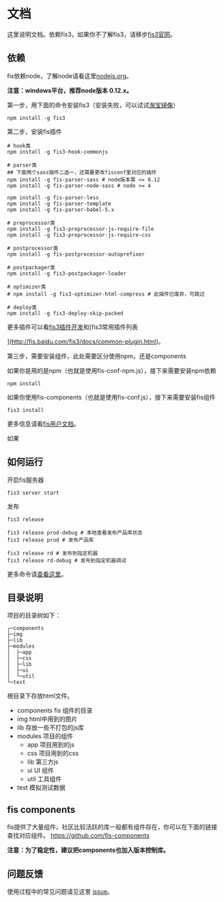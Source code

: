 # 文档
这里说明文档。依赖fis3，如果你不了解fis3，请移步[fis3官网](http://fis.baidu.com/)。

## 依赖
fis依赖node，了解node请看这里[nodejs.org](http://nodejs.org/)。

**注意：windows平台，推荐node版本 0.12.x。**

第一步，用下面的命令安装fis3（安装失败，可以试试[淘宝镜像](http://yanhaijing.com/tool/2015/09/01/my-npm-note/)）

	npm install -g fis3

第二步，安装fis插件
    
    # hook类
    npm install -g fis3-hook-commonjs
    
    # parser类
    ## 下面两个sass插件二选一，还需要更改fisconf里对应的插件
    npm install -g fis-parser-sass # node版本需 <= 0.12
    npm install -g fis-parser-node-sass # node >= 4

    npm install -g fis-parser-less
    npm install -g fis-parser-template
    npm install -g fis-parser-babel-5.x
    
    # preprocessor类
    npm install -g fis3-preprocessor-js-require-file
    npm install -g fis3-preprocessor-js-require-css

    # postprocessor类
    npm install -g fis-postprocessor-autoprefixer
    
    # postpackager类
    npm install -g fis3-postpackager-loader
    
    # optimizer类
    # npm install -g fis3-optimizer-html-compress # 此插件已废弃，可跳过

    # deploy类
    npm install -g fis3-deploy-skip-packed

更多插件可以看[fis3插件开发](http://fis.baidu.com/fis3/docs/api/dev-plugin.html)和[fis3常用插件列表

](http://fis.baidu.com/fis3/docs/common-plugin.html)。

第三步，需要安装组件，此处需要区分使用npm，还是components

如果你是用的是npm（也就是使用fis-conf-npm.js），接下来需要安装npm依赖

    npm install
    
如果你使用fis-components（也就是使用fis-conf.js），接下来需要安装fis组件

    fis3 install

更多信息请看[fis用户文档](http://fis.baidu.com/fis3/docs/beginning/install.html)。

如果

## 如何运行
开启fis服务器

	fis3 server start

发布

	fis3 release

	fis3 release prod-debug # 本地查看发布产品库状态
    fis3 release prod # 发布产品库

    fis3 release rd # 发布到指定机器
	fis3 release rd-debug # 发布到指定机器调试

更多命令请[查看这里](http://fis.baidu.com/fis3/docs/api/command.html)。

## 目录说明
项目的目录树如下：

    ┌─components
    ├─img
    ├─lib
    ├─modules
    │  ├─app
    │  ├─css
    │  ├─lib
    │  ├─ui
    │  └─util
    └─test

根目录下存放html文件。

- components fis 组件的目录
- img html中用到的图片
- lib 存放一些不打包的js库
- modules 项目的组件
	- app 项目用到的js
	- css 项目用到的css
	- lib 第三方js
	- ui UI 组件
	- util 工具组件
- test 模拟测试数据

## fis components
fis提供了大量组件，社区比较活跃的库一般都有组件存在，你可以在下面的链接查找对应组件。
https://github.com/fis-components

**注意：为了稳定性，建议把components也加入版本控制库。**

## 问题反馈
使用过程中的常见问题请见这里 [issue](https://github.com/yanhaijing/fis3-base/issues)。
